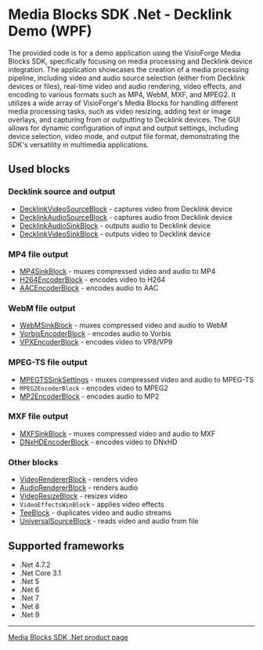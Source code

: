# Media Blocks SDK .Net - Decklink Demo (WPF)

The provided code is for a demo application using the VisioForge Media Blocks SDK, specifically focusing on media processing and Decklink device integration. The application showcases the creation of a media processing pipeline, including video and audio source selection (either from Decklink devices or files), real-time video and audio rendering, video effects, and encoding to various formats such as MP4, WebM, MXF, and MPEG2. It utilizes a wide array of VisioForge's Media Blocks for handling different media processing tasks, such as video resizing, adding text or image overlays, and capturing from or outputting to Decklink devices. The GUI allows for dynamic configuration of input and output settings, including device selection, video mode, and output file format, demonstrating the SDK's versatility in multimedia applications.

## Used blocks

### Decklink source and output

- [DecklinkVideoSourceBlock](https://www.visioforge.com/help/docs/dotnet/mediablocks/Decklink/DecklinkVideoSourceBlock/) - captures video from Decklink device
- [DecklinkAudioSourceBlock](https://www.visioforge.com/help/docs/dotnet/mediablocks/Decklink/DecklinkAudioSourceBlock/) - captures audio from Decklink device
- [DecklinkAudioSinkBlock](https://www.visioforge.com/help/docs/dotnet/mediablocks/Decklink/DecklinkAudioSinkBlock/) - outputs audio to Decklink device
- [DecklinkVideoSinkBlock](https://www.visioforge.com/help/docs/dotnet/mediablocks/Decklink/DecklinkVideoSinkBlock/) - outputs video to Decklink device

### MP4 file output

- [MP4SinkBlock](https://www.visioforge.com/help/docs/dotnet/mediablocks/Sinks/MP4SinkBlock/) - muxes compressed video and audio to MP4
- [H264EncoderBlock](https://www.visioforge.com/help/docs/dotnet/mediablocks/VideoEncoders/H264EncoderBlock/) - encodes video to H264
- [AACEncoderBlock](https://www.visioforge.com/help/docs/dotnet/mediablocks/AudioEncoders/AACEncoderBlock/) - encodes audio to AAC

### WebM file output

- [WebMSinkBlock](https://www.visioforge.com/help/docs/dotnet/mediablocks/Sinks/WebMSinkBlock/) - muxes compressed video and audio to WebM
- [VorbisEncoderBlock](https://www.visioforge.com/help/docs/dotnet/mediablocks/AudioEncoders/VorbisEncoderBlock/) - encodes audio to Vorbis
- [VPXEncoderBlock](https://www.visioforge.com/help/docs/dotnet/mediablocks/VideoEncoders/VPXEncoderBlock/) - encodes video to VP8/VP9

### MPEG-TS file output

- [MPEGTSSinkSettings](https://www.visioforge.com/help/docs/dotnet/mediablocks/Sinks/MPEGTSSinkBlock/) - muxes compressed video and audio to MPEG-TS
- `MPEG2EncoderBlock` - encodes video to MPEG2
- [MP2EncoderBlock](https://www.visioforge.com/help/docs/dotnet/mediablocks/AudioEncoders/MP2EncoderBlock/) - encodes audio to MP2

### MXF file output

- [MXFSinkBlock](https://www.visioforge.com/help/docs/dotnet/mediablocks/Sinks/MXFSinkBlock/) - muxes compressed video and audio to MXF
- [DNxHDEncoderBlock](https://www.visioforge.com/help/docs/dotnet/mediablocks/VideoEncoders/DNxHDEncoderBlock/) - encodes video to DNxHD

### Other blocks

- [VideoRendererBlock](https://www.visioforge.com/help/docs/dotnet/mediablocks/VideoRendering/) - renders video
- [AudioRendererBlock](https://www.visioforge.com/help/docs/dotnet/mediablocks/AudioRendering/) - renders audio
- [VideoResizeBlock](https://www.visioforge.com/help/docs/dotnet/mediablocks/VideoProcessing/VideoResizeBlock/) - resizes video
- `VideoEffectsWinBlock` - applies video effects
- [TeeBlock](https://www.visioforge.com/help/docs/dotnet/mediablocks/Special/TeeBlock/) - duplicates video and audio streams
- [UniversalSourceBlock](https://www.visioforge.com/help/docs/dotnet/mediablocks/Sources/UniversalSourceBlock/) - reads video and audio from file

## Supported frameworks

- .Net 4.7.2
- .Net Core 3.1
- .Net 5
- .Net 6
- .Net 7
- .Net 8
- .Net 9

---

[Media Blocks SDK .Net product page](https://www.visioforge.com/media-blocks-sdk)
